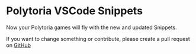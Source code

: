 # Polytoria VSCode Snippets

Now your Polytoria games will fly with the new and updated Snippets.

If you want to change something or contribute, please create a pull request on [GitHub](https://github.com/ItsLuiggiYahoo/Polytoria-CodeSnippets/)

